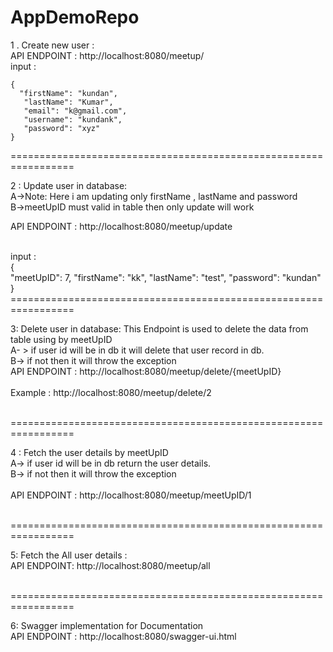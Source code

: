 # AppDemoRepo

1 . Create new user :<br/>
 API ENDPOINT : http://localhost:8080/meetup/
<br/>input :
	
	{
	  "firstName": "kundan",
       "lastName": "Kumar",
       "email": "k@gmail.com",
       "username": "kundank",
       "password": "xyz"
	}

=================================================================<br/>

2 : Update user in database:<br/>
	A->Note: Here i am updating only firstName , lastName and password<br/>
	B->meetUpID must valid in table then only update will work<br/>

 API ENDPOINT : http://localhost:8080/meetup/update
 
</br>input :</br>
{	
  "meetUpID": 7,
  "firstName": "kk",
  "lastName": "test",
  "password": "kundan"
}
</br>=================================================================<br/>


3: Delete user in database:
   This Endpoint is used to delete the data from table using by meetUpID<br/> 
	A- > if user id will be in db it will delete that user record in db.<br/>
 	B-> if not then it will throw the exception<br/>
        API ENDPOINT :  http://localhost:8080/meetup/delete/{meetUpID}<br/>
   <br/>Example :       http://localhost:8080/meetup/delete/2<br/>

</br>=================================================================<br/>

4 : Fetch the user details by meetUpID<br/>
    A-> if user id will be in db return the user details.<br/>
    B-> if not then it will throw the exception<br/>	
    API ENDPOINT :  http://localhost:8080/meetup/meetUpID/1


</br>=================================================================<br/>

5: Fetch the All user details :<br/>
   API ENDPOINT: http://localhost:8080/meetup/all

</br>=================================================================<br/>

6: Swagger implementation for Documentation<br/>
   API ENDPOINT : http://localhost:8080/swagger-ui.html





